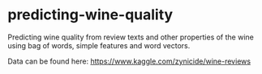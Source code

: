 # predicting-wine-quality
Predicting wine quality from review texts and other properties of the wine using bag of words, simple features and word vectors.

Data can be found here: https://www.kaggle.com/zynicide/wine-reviews

